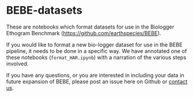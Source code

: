 # BEBE-datasets

These are notebooks which format datasets for use in the Biologger Ethogram Benchmark (<https://github.com/earthspecies/BEBE>).

If you would like to format a new bio-logger dataset for use in the BEBE pipeline, it needs to be done in a specific way. We have annotated one of these notebooks (`format_HAR.ipynb`) with a narration of the various steps involved. 

If you have any questions, or you are interested in including your data in future expansion of BEBE, please post an issue here on Github or [contact us](mailto:benjamin@earthspecies.org).
